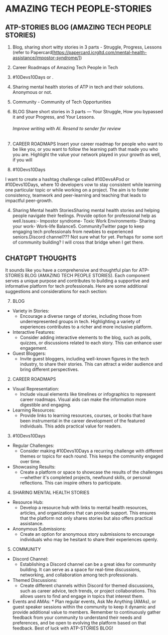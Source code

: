 # AMAZING TECH PEOPLE-STORIES

## ATP-STORIES BLOG (AMAZING TECH PEOPLE STORIES)

1. Blog, sharing short witty stories in 3 parts - Struggle, Progress, Lessons (refer to Papercard[https://papercard.icrgltd.com/mental-health-assistance/impostor-syndrome/])

2. Career Roadmaps of Amazing Tech People in Tech

3. #10Devs10Days or .

4. Sharing mental health stories of ATP in tech and their solutions. Anonymous or not.

5. Community - Community of Tech Opportunities

6. BLOG
   Share short stories in 3 parts — Your Struggle, How you bypassed it and your Progress, and Your Lessons.

   ###### Improve writing with AI. Resend to sender for review

7. CAREER ROADMAPS
   Insert your career roadmap for people who want to be like you, or you want to follow the learning path that made you who you are. Highlight the value your network played in your growth as well, if you will

8. #10Devs10Days

I want to create a hashtag challenge called #10DevsAPod or #10Devs10Days, where 10 developers vow to stay consistent while learning one particular topic or while working on a project. The aim is to foster consistency, teamwork and peer-learning and teaching that leads to impactful peer-growth.

4. Sharing Mental health StoriesSharing mental health stories and helping people navigate their feelings. Provide option for professional help as well.Issues:- Impostor syndrome- Toxic Work Environments- Sharing your work- Work-life Balance5. CommunityTwitter page to keep engaging tech professionals from newbies to experienced seniors.Discord channel??? Not sure what for yet. Perhaps for some sort of community building? I will cross that bridge when I get there.

## CHATGPT THOUGHTS

It sounds like you have a comprehensive and thoughtful plan for ATP-STORIES BLOG (AMAZING TECH PEOPLE STORIES). Each component serves a unique purpose and contributes to building a supportive and informative platform for tech professionals. Here are some additional suggestions and considerations for each section:

7. BLOG

- Variety in Stories:
  - Encourage a diverse range of stories, including those from underrepresented groups in tech. Highlighting a variety of experiences contributes to a richer and more inclusive platform.
- Interactive Features:
  - Consider adding interactive elements to the blog, such as polls, quizzes, or discussions related to each story. This can enhance user engagement.
- Guest Bloggers:
  - Invite guest bloggers, including well-known figures in the tech industry, to share their stories. This can attract a wider audience and bring different perspectives.

2. CAREER ROADMAPS

- Visual Representation:
  - Include visual elements like timelines or infographics to represent career roadmaps. Visual aids can make the information more digestible and engaging.
- Learning Resources:
  - Provide links to learning resources, courses, or books that have been instrumental in the career development of the featured individuals. This adds practical value for readers.

3. #10Devs10Days

- Regular Challenges:
  - Consider making #10Devs10Days a recurring challenge with different themes or topics for each round. This keeps the community engaged over time.
- Showcasing Results:
  - Create a platform or space to showcase the results of the challenges—whether it's completed projects, newfound skills, or personal reflections. This can inspire others to participate.

4. SHARING MENTAL HEALTH STORIES

- Resource Hub:
  - Develop a resource hub with links to mental health resources, articles, and organizations that can provide support. This ensures that the platform not only shares stories but also offers practical assistance.
- Anonymous Submissions:
  - Create an option for anonymous story submissions to encourage individuals who may be hesitant to share their experiences openly.

5. COMMUNITY

- Discord Channel:
  - Establishing a Discord channel can be a great idea for community building. It can serve as a space for real-time discussions, networking, and collaboration among tech professionals.
- Themed Discussions:
  - Create different channels within Discord for themed discussions, such as career advice, tech trends, or project collaborations. This allows users to find and engage in topics that interest them.
- Events and AMAs: \* Plan regular events, Ask Me Anything (AMAs), or guest speaker sessions within the community to keep it dynamic and provide additional value to members.
  Remember to continuously gather feedback from your community to understand their needs and preferences, and be open to evolving the platform based on that feedback. Best of luck with ATP-STORIES BLOG!
